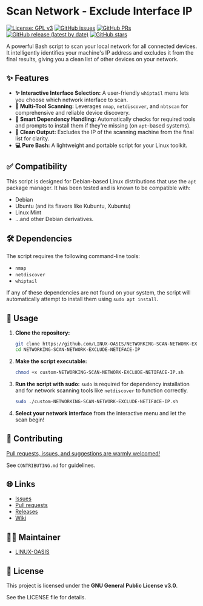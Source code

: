 # Scan Network - Exclude Interface IP

[![License: GPL v3](https://img.shields.io/badge/License-GPLv3-blue.svg)](https://www.gnu.org/licenses/gpl-3.0)
[![GitHub issues](https://img.shields.io/github/issues/LINUX-OASIS/NETWORKING-SCAN-NETWORK-EXCLUDE-NETIFACE-IP)](https://github.com/LINUX-OASIS/NETWORKING-SCAN-NETWORK-EXCLUDE-NETIFACE-IP/issues)
[![GitHub PRs](https://img.shields.io/github/issues-pr/LINUX-OASIS/NETWORKING-SCAN-NETWORK-EXCLUDE-NETIFACE-IP)](https://github.com/LINUX-OASIS/NETWORKING-SCAN-NETWORK-EXCLUDE-NETIFACE-IP/pulls)
[![GitHub release (latest by date)](https://img.shields.io/github/v/release/LINUX-OASIS/NETWORKING-SCAN-NETWORK-EXCLUDE-NETIFACE-IP)](https://github.com/LINUX-OASIS/NETWORKING-SCAN-NETWORK-EXCLUDE-NETIFACE-IP/releases)
[![GitHub stars](https://img.shields.io/github/stars/LINUX-OASIS/NETWORKING-SCAN-NETWORK-EXCLUDE-NETIFACE-IP?style=social)](https://github.com/LINUX-OASIS/NETWORKING-SCAN-NETWORK-EXCLUDE-NETIFACE-IP/stargazers)

A powerful Bash script to scan your local network for all connected devices. It intelligently identifies your machine's IP address and excludes it from the final results, giving you a clean list of other devices on your network.

## ✨ Features

*   **✨ Interactive Interface Selection:** A user-friendly `whiptail` menu lets you choose which network interface to scan.
*   **🎯 Multi-Tool Scanning:** Leverages `nmap`, `netdiscover`, and `nbtscan` for comprehensive and reliable device discovery.
*   **🤖 Smart Dependency Handling:** Automatically checks for required tools and prompts to install them if they're missing (on `apt`-based systems).
*   **🧹 Clean Output:** Excludes the IP of the scanning machine from the final list for clarity.
*   **💻 Pure Bash:** A lightweight and portable script for your Linux toolkit.

## ✅ Compatibility

This script is designed for Debian-based Linux distributions that use the `apt` package manager. It has been tested and is known to be compatible with:

*   Debian
*   Ubuntu (and its flavors like Kubuntu, Xubuntu)
*   Linux Mint
*   ...and other Debian derivatives.

## 🛠️ Dependencies

The script requires the following command-line tools:

*   `nmap`
*   `netdiscover`
*   `whiptail`

If any of these dependencies are not found on your system, the script will automatically attempt to install them using `sudo apt install`.

## 🚀 Usage

1.  **Clone the repository:**
    ```bash
    git clone https://github.com/LINUX-OASIS/NETWORKING-SCAN-NETWORK-EXCLUDE-NETIFACE-IP.git
    cd NETWORKING-SCAN-NETWORK-EXCLUDE-NETIFACE-IP
    ```

2.  **Make the script executable:**
    ```bash
    chmod +x custom-NETWORKING-SCAN-NETWORK-EXCLUDE-NETIFACE-IP.sh
    ```

3.  **Run the script with sudo:**
    `sudo` is required for dependency installation and for network scanning tools like `netdiscover` to function correctly.
    ```bash
    sudo ./custom-NETWORKING-SCAN-NETWORK-EXCLUDE-NETIFACE-IP.sh
    ```

4.  **Select your network interface** from the interactive menu and let the scan begin!

## 💬 Contributing

[Pull requests, issues, and suggestions are warmly welcomed!](https://github.com/LINUX-OASIS/NETWORKING-SCAN-NETWORK-EXCLUDE-NETIFACE-IP/issues)

See `CONTRIBUTING.md` for guidelines.

## 🌐 Links

*   [Issues](https://github.com/LINUX-OASIS/NETWORKING-SCAN-NETWORK-EXCLUDE-NETIFACE-IP/issues)
*   [Pull requests](https://github.com/LINUX-OASIS/NETWORKING-SCAN-NETWORK-EXCLUDE-NETIFACE-IP/pulls)
*   [Releases](https://github.com/LINUX-OASIS/NETWORKING-SCAN-NETWORK-EXCLUDE-NETIFACE-IP/releases)
*   [Wiki](https://github.com/LINUX-OASIS/NETWORKING-SCAN-NETWORK-EXCLUDE-NETIFACE-IP/wiki)

## 🧙‍♂️ Maintainer

*   [LINUX-OASIS](https://github.com/LINUX-OASIS)

## 📜 License

This project is licensed under the **GNU General Public License v3.0**.

See the LICENSE file for details.
